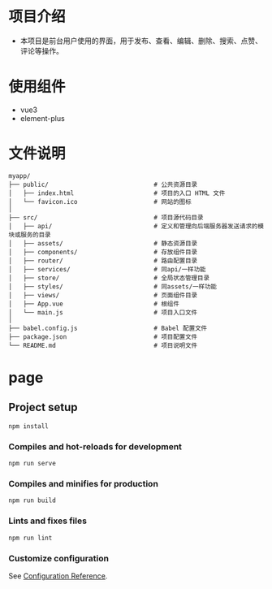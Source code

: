 # 项目介绍
- 本项目是前台用户使用的界面，用于发布、查看、编辑、删除、搜索、点赞、评论等操作。
# 使用组件
- vue3
- element-plus
# 文件说明
```
myapp/
├── public/                             # 公共资源目录
│   ├── index.html                      # 项目的入口 HTML 文件
│   └── favicon.ico                     # 网站的图标
│
├── src/                                # 项目源代码目录
│   ├── api/                            # 定义和管理向后端服务器发送请求的模块或服务的目录
│   ├── assets/                         # 静态资源目录
│   ├── components/                     # 存放组件目录
│   ├── router/                         # 路由配置目录
│   ├── services/                       # 同api/一样功能
│   ├── store/                          # 全局状态管理目录
│   ├── styles/                         # 同assets/一样功能
│   ├── views/                          # 页面组件目录
│   ├── App.vue                         # 根组件
│   └── main.js                         # 项目入口文件
│
├── babel.config.js                     # Babel 配置文件
├── package.json                        # 项目配置文件
└── README.md                           # 项目说明文件
```
# page

## Project setup
```
npm install
```

### Compiles and hot-reloads for development
```
npm run serve
```

### Compiles and minifies for production
```
npm run build
```

### Lints and fixes files
```
npm run lint
```

### Customize configuration
See [Configuration Reference](https://cli.vuejs.org/config/).
